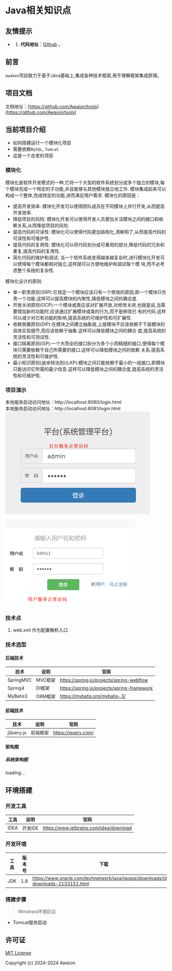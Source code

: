 # Java相关知识点

## 友情提示

- 1. **代码地址**：[Github](https://github.com/Awaion/tools) 。

## 前言

`awaken`项目致力于基于Java基础上,集成各种技术框架,用于理解框架集成原理。

## 项目文档

文档地址：[https://github.com/Awaion/tools](https://github.com/Awaion/tools)

## 当前项目介绍

- 如何搭建运行一个模块化项目
- 需要依赖`MySQL`, `Tomcat`
- 这是一个古老的项目

### 模块化

模块化是软件开发模式的一种,它将一个大型的软件系统划分成多个独立的模块,每个模块完成一个特定的子功能,并且能够与其他模块独立地工作.
模块集成起来可以构成一个整体,完成特定的功能,进而满足用户需求.
模块化的原因是：
- 提高开发效率: 模块化开发可以使得团队成员在不同模块上并行开发,从而提高开发效率.
- 降低项目的风险: 模块化开发可以使得开发人员更加关注模块之间的接口和依赖关系,从而降低项目的风险.
- 提高代码的可读性: 模块化可以使得代码更加结构化,清晰明了,从而提高代码的可读性和可维护性.
- 提高代码的复用性: 模块化可以将代码划分成可重用的部分,降低代码的冗余和重复,提高代码的复用性.
- 简化代码的维护和调试: 当一个软件系统变得越来越复杂时,进行模块化开发可以使得每个模块都相对独立,这样就可以方便地维护和调试每个模
块,而不必考虑整个系统的复杂性.

模块化设计的原则:
- 单一职责原则(SRP):它规定一个模块应该只有一个修改的原因,即一个模块只负责一个功能.这样可以提高模块的内聚性,降低模块之间的耦合度.
- 开放关闭原则(OCP):一个模块或类应该对扩展开放,对修改关闭.也就是说,当需要增加新的功能时,应该通过扩展模块或类的行为,而不是修改已
有的代码.这样可以减少对已有功能的影响,提高系统的可维护性和可扩展性.
- 依赖倒置原则(DIP):在模块之间建立抽象层,上层模块不应该依赖于下层模块的具体实现细节,而应该依赖于抽象.这样可以降低模块之间的耦合
度,提高系统的灵活性和可测试性.
- 接口隔离原则(ISP):一个大而全的接口拆分为多个小而精细的接口,使得每个模块只需要依赖于自己所需要的接口.这样可以降低模块之间的依赖
关系,提高系统的灵活性和可维护性.
- 最小知识原则(迪米特法则)(LKP):模块之间只能依赖于最小的一组接口,即模块只能访问它所需的最少信息.这样可以降低模块之间的耦合度,提高系统的灵活
性和可维护性.

### 项目演示
本地服务启动访问地址：http://localhost:8080/login.html  
本地服务启动访问地址：http://localhost:8081/login.html  
![首页](./core/src/main/resources/init/019.png)  

![首页](./core/src/main/resources/init/021.png)  

### 技术点
1. web.xml 作为配置解析入口

### 技术选型
#### 后端技术
| 技术                 | 说明                | 官网                                           |
| --------------------| ------------------- | ---------------------------------------------- |
| SpringMVC           | MVC框架            | https://spring.io/projects/spring-webflow         |
| Spring4             | DI框架              | https://spring.io/projects/spring-framework         |
| MyBatis3            | ORM框架             | https://mybatis.org/mybatis-3/         |

#### 前端技术
| 技术         | 说明                   | 官网                                               |
| ----------   | ---------------------  | --------------------------------------            |
| jQuery.js       | 前端框架               | https://jquery.com/                             |

#### 架构图
##### 系统架构图
loading...

## 环境搭建
### 开发工具
| 工具          | 说明                | 官网                                            |
| ------------- | ------------------- | ----------------------------------------------- |
| IDEA          | 开发IDE             | https://www.jetbrains.com/idea/download         |

### 开发环境
| 工具          | 版本号  | 下载                                                                                 |
| ------------- | ------ | ------------------------------------------------------------                         |
| JDK           | 1.8    | https://www.oracle.com/technetwork/java/javase/downloads/jdk8-downloads-2133151.html |


### 搭建步骤
> Windows环境启动
- Tomcat服务启动

## 许可证
[MIT License](https://opensource.org/license/mit)

Copyright (c) 2024-2024 Awaion

